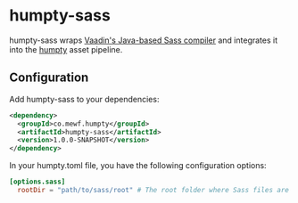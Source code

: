 # humpty-sass

humpty-sass wraps [Vaadin's Java-based Sass compiler](https://github.com/vaadin/sass-compiler) and integrates it into the [humpty](https://github.com/mwanji/humpty) asset pipeline.

## Configuration

Add humpty-sass to your dependencies:

````xml
<dependency>
  <groupId>co.mewf.humpty</groupId>
  <artifactId>humpty-sass</artifactId>
  <version>1.0.0-SNAPSHOT</version>
</dependency>
````

In your humpty.toml file, you have the following configuration options:

````toml
[options.sass]
  rootDir = "path/to/sass/root" # The root folder where Sass files are located. Defaults to "src/main/resources"
````
